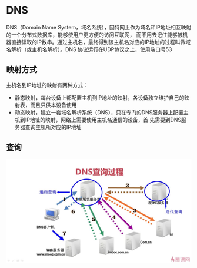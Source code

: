 # DNS

DNS（Domain Name System，域名系统），因特网上作为域名和IP地址相互映射的一个分布式数据库，能够使用户更方便的访问互联网，
而不用去记住能够被机器直接读取的IP数串。通过主机名，最终得到该主机名对应的IP地址的过程叫做域名解析（或主机名解析）。DNS
协议运行在UDP协议之上，使用端口号53

## 映射方式

主机名到IP地址的映射有两种方式：

* 静态映射，每台设备上都配置主机到IP地址的映射，各设备独立维护自己的映射表，而且只供本设备使用
* 动态映射，建立一套域名解析系统（DNS），只在专门的DNS服务器上配置主机到IP地址的映射，网络上需要使用主机名通信的设备，首
先需要到DNS服务器查询主机所对应的IP地址

## 查询

![](./static/docs/network/images/1_1.jpg)
